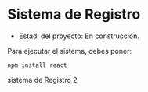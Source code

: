 <h1> Sistema de Registro</h1>

- Estadi del proyecto: En construcción.

Para ejecutar el sistema, debes poner:

```npm install react```

sistema de Registro 2
